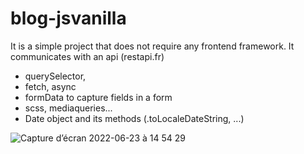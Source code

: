 # blog-jsvanilla

It is a simple project that does not require any frontend framework.
It communicates with an api (restapi.fr)

- querySelector,
- fetch, async
- formData to capture fields in a form
- scss, mediaqueries...
- Date object and its methods (.toLocaleDateString, ...)

![Capture d’écran 2022-06-23 à 14 54 29](https://user-images.githubusercontent.com/86593169/175304265-19f95bd1-8c90-44db-b177-c8e25749940b.png)
